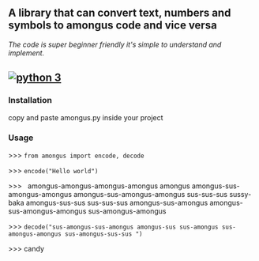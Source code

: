 ## A library that can convert text, numbers and symbols to amongus code and vice versa
*The code is super beginner friendly it's simple to understand and implement.*

##  [![python 3](https://img.shields.io/badge/Python-3-brightred?style=flat-square)](https://www.python.org/)


### Installation

copy and paste amongus.py inside your project

### Usage

\>\>\> `from amongus import encode, decode`


\>\>\> `encode("Hello world")`

\>\>\>  &nbsp;  amongus-amongus-amongus-amongus amongus amongus-sus-amongus-amongus amongus-sus-amongus-amongus sus-sus-sus sussy-baka amongus-sus-sus sus-sus-sus amongus-sus-amongus amongus-sus-amongus-amongus sus-amongus-amongus


\>\>\> `decode("sus-amongus-sus-amongus amongus-sus sus-amongus sus-amongus-amongus sus-amongus-sus-sus ")`

\>\>\> candy
